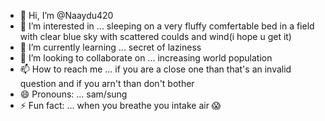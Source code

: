 - 👋 Hi, I’m @Naaydu420
- 👀 I’m interested in ... sleeping on a very fluffy comfertable bed in a field with clear blue sky with scattered coulds and wind(i hope u get it)
- 🌱 I’m currently learning ... secret of laziness 
- 💞️ I’m looking to collaborate on ... increasing world population 
- 📫 How to reach me ...  if you are a close one than that's an invalid question and if you arn't than don't bother 
- 😄 Pronouns: ...  sam/sung
- ⚡ Fun fact: ...  when you breathe you intake air 😱

<!---
Naaydu420/Naaydu420 is a ✨ special ✨ repository because its `README.md` (this file) appears on your GitHub profile.
You can click the Preview link to take a look at your changes.
--->
